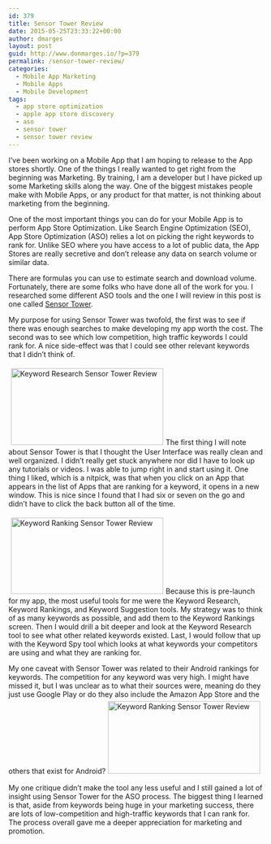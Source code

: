 ```yaml
---
id: 379
title: Sensor Tower Review
date: 2015-05-25T23:33:22+00:00
author: dmarges
layout: post
guid: http://www.donmarges.io/?p=379
permalink: /sensor-tower-review/
categories:
  - Mobile App Marketing
  - Mobile Apps
  - Mobile Development
tags:
  - app store optimization
  - apple app store discovery
  - aso
  - sensor tower
  - sensor tower review
---
```

I&#8217;ve been working on a Mobile App that I am hoping to release to the App stores shortly. One of the things I really wanted to get right from the beginning was Marketing. By training, I am a developer but I have picked up some Marketing skills along the way. One of the biggest mistakes people make with Mobile Apps, or any product for that matter, is not thinking about marketing from the beginning.

One of the most important things you can do for your Mobile App is to perform App Store Optimization. Like Search Engine Optimization (SEO), App Store Optimization (ASO) relies a lot on picking the right keywords to rank for. Unlike SEO where you have access to a lot of public data, the App Stores are really secretive and don&#8217;t release any data on search volume or similar data.

There are formulas you can use to estimate search and download volume. Fortunately, there are some folks who have done all of the work for you. I researched some different ASO tools and the one I will review in this post is one called [Sensor Tower](https://sensortower.com/ "Sensor Tower Review").

My purpose for using Sensor Tower was twofold, the first was to see if there was enough searches to make developing my app worth the cost. The second was to see which low competition, high traffic keywords I could rank for. A nice side-effect was that I could see other relevant keywords that I didn&#8217;t think of.

[<img src="http://www.donmarges.io/wp-content/uploads/2015/05/Screen-Shot-2015-05-22-at-10.59.59-AM-300x151.png" alt="Keyword Research Sensor Tower Review" width="300" height="151" class="alignleft size-medium wp-image-384" hspace="5" vspace="5" srcset="http://www.donmarges.io/wp-content/uploads/2015/05/Screen-Shot-2015-05-22-at-10.59.59-AM-300x151.png 300w, http://www.donmarges.io/wp-content/uploads/2015/05/Screen-Shot-2015-05-22-at-10.59.59-AM-1024x515.png 1024w, http://www.donmarges.io/wp-content/uploads/2015/05/Screen-Shot-2015-05-22-at-10.59.59-AM-1130x569.png 1130w, http://www.donmarges.io/wp-content/uploads/2015/05/Screen-Shot-2015-05-22-at-10.59.59-AM-745x375.png 745w" sizes="(max-width: 300px) 100vw, 300px" />](http://www.donmarges.io/wp-content/uploads/2015/05/Screen-Shot-2015-05-22-at-10.59.59-AM.png)The first thing I will note about Sensor Tower is that I thought the User Interface was really clean and well organized. I didn&#8217;t really get stuck anywhere nor did I have to look up any tutorials or videos. I was able to jump right in and start using it. One thing I liked, which is a nitpick, was that when you click on an App that appears in the list of Apps that are ranking for a keyword, it opens in a new window. This is nice since I found that I had six or seven on the go and didn&#8217;t have to click the back button all of the time.

[<img class="alignright size-medium wp-image-383" src="http://www.donmarges.io/wp-content/uploads/2015/05/Screen-Shot-2015-05-22-at-10.59.34-AM-300x150.png" alt="Keyword Ranking Sensor Tower Review" width="300" height="150" hspace="5" vspace="5" srcset="http://www.donmarges.io/wp-content/uploads/2015/05/Screen-Shot-2015-05-22-at-10.59.34-AM-300x150.png 300w, http://www.donmarges.io/wp-content/uploads/2015/05/Screen-Shot-2015-05-22-at-10.59.34-AM-1024x514.png 1024w" sizes="(max-width: 300px) 100vw, 300px" />](http://www.donmarges.io/wp-content/uploads/2015/05/Screen-Shot-2015-05-22-at-10.59.34-AM.png)Because this is pre-launch for my app, the most useful tools for me were the Keyword Research, Keyword Rankings, and Keyword Suggestion tools. My strategy was to think of as many keywords as possible, and add them to the Keyword Rankings screen. Then I would drill a bit deeper and look at the Keyword Research tool to see what other related keywords existed. Last, I would follow that up with the Keyword Spy tool which looks at what keywords your competitors are using and what they are ranking for.

My one caveat with Sensor Tower was related to their Android rankings for keywords. The competition for any keyword was very high. I might have missed it, but I was unclear as to what their sources were, meaning do they just use Google Play or do they also include the Amazon App Store and the others that exist for Android?[<img class="alignleft size-medium wp-image-382" src="http://www.donmarges.io/wp-content/uploads/2015/05/Screen-Shot-2015-05-22-at-10.59.11-AM-300x143.png" alt="Keyword Ranking Sensor Tower Review" width="300" height="143" hspace="5" vspace="5" srcset="http://www.donmarges.io/wp-content/uploads/2015/05/Screen-Shot-2015-05-22-at-10.59.11-AM-300x143.png 300w, http://www.donmarges.io/wp-content/uploads/2015/05/Screen-Shot-2015-05-22-at-10.59.11-AM-1024x489.png 1024w, http://www.donmarges.io/wp-content/uploads/2015/05/Screen-Shot-2015-05-22-at-10.59.11-AM-1130x540.png 1130w, http://www.donmarges.io/wp-content/uploads/2015/05/Screen-Shot-2015-05-22-at-10.59.11-AM-745x356.png 745w" sizes="(max-width: 300px) 100vw, 300px" />](http://www.donmarges.io/wp-content/uploads/2015/05/Screen-Shot-2015-05-22-at-10.59.11-AM.png)

My one critique didn&#8217;t make the tool any less useful and I still gained a lot of insight using Sensor Tower for the ASO process. The biggest thing I learned is that, aside from keywords being huge in your marketing success, there are lots of low-competition and high-traffic keywords that I can rank for. The process overall gave me a deeper appreciation for marketing and promotion.